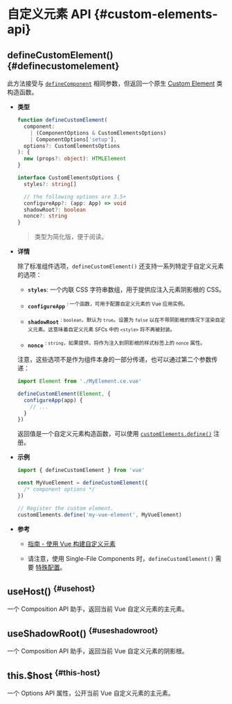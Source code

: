 # 自定义元素 API {#custom-elements-api}

## defineCustomElement() {#definecustomelement}

此方法接受与 [`defineComponent`](#definecomponent) 相同参数，但返回一个原生 [Custom Element](https://developer.mozilla.org/en-US/docs/Web/Web_Components/Using_custom_elements) 类构造函数。

- **类型**

  ```ts
  function defineCustomElement(
    component:
      | (ComponentOptions & CustomElementsOptions)
      | ComponentOptions['setup'],
    options?: CustomElementsOptions
  ): {
    new (props?: object): HTMLElement
  }

  interface CustomElementsOptions {
    styles?: string[]

    // the following options are 3.5+
    configureApp?: (app: App) => void
    shadowRoot?: boolean
    nonce?: string
  }
  ```

  > 类型为简化版，便于阅读。

- **详情**

  除了标准组件选项，`defineCustomElement()` 还支持一系列特定于自定义元素的选项：

  - **`styles`**: 一个内联 CSS 字符串数组，用于提供应注入元素阴影根的 CSS。

  - **`configureApp`** <sup class="vt-badge" data-text="3.5+"/>: 一个函数，可用于配置自定义元素的 Vue 应用实例。

  - **`shadowRoot`** <sup class="vt-badge" data-text="3.5+"/>: `boolean`，默认为 `true`。设置为 `false` 以在不带阴影根的情况下渲染自定义元素。这意味着自定义元素 SFCs 中的 `<style>` 将不再被封装。

  - **`nonce`** <sup class="vt-badge" data-text="3.5+"/>: `string`，如果提供，将作为注入到阴影根的样式标签上的 `nonce` 属性。

  注意，这些选项不是作为组件本身的一部分传递，也可以通过第二个参数传递：

  ```js
  import Element from './MyElement.ce.vue'

  defineCustomElement(Element, {
    configureApp(app) {
      // ...
    }
  })
  ```

  返回值是一个自定义元素构造函数，可以使用 [`customElements.define()`](https://developer.mozilla.org/en-US/docs/Web/API/CustomElementRegistry/define) 注册。

- **示例**

  ```js
  import { defineCustomElement } from 'vue'

  const MyVueElement = defineCustomElement({
    /* component options */
  })

  // Register the custom element.
  customElements.define('my-vue-element', MyVueElement)
  ```

- **参考**

  - [指南 - 使用 Vue 构建自定义元素](/guide/extras/web-components#building-custom-elements-with-vue)

  - 请注意，使用 Single-File Components 时，`defineCustomElement()` 需要 [特殊配置](/guide/extras/web-components#sfc-as-custom-element)。

## useHost() <sup class="vt-badge" data-text="3.5+"/> {#usehost}

一个 Composition API 助手，返回当前 Vue 自定义元素的主元素。

## useShadowRoot() <sup class="vt-badge" data-text="3.5+"/> {#useshadowroot}

一个 Composition API 助手，返回当前 Vue 自定义元素的阴影根。

## this.$host <sup class="vt-badge" data-text="3.5+"/> {#this-host}

一个 Options API 属性，公开当前 Vue 自定义元素的主元素。
